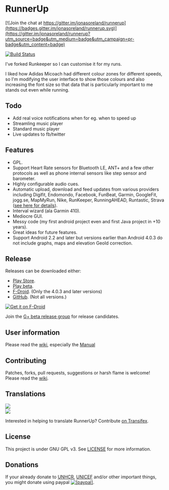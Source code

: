 RunnerUp
========

[![Join the chat at https://gitter.im/jonasoreland/runnerup](https://badges.gitter.im/jonasoreland/runnerup.svg)](https://gitter.im/jonasoreland/runnerup?utm_source=badge&utm_medium=badge&utm_campaign=pr-badge&utm_content=badge)

[![Build Status](https://travis-ci.org/jonasoreland/runnerup.svg?branch=master)](https://travis-ci.org/jonasoreland/runnerup)

I've forked Runkeeper so I can customise it for my runs. 

I liked how Adidas Micoach had different colour zones for different speeds, so I'm modifying the user interface to show those colours and also increasing the font size so that data that is particularly important to me stands out even while running.

## Todo
 * Add real voice notifications when for eg. when to speed up
 * Streamling music player
 * Standard music player
 * Live updates to fb/twitter

## Features

* GPL.
* Support Heart Rate sensors for Bluetooth LE, ANT+ and a few other protocols as well as phone internal sensors like step sensor and barometer.
* Highly configurable audio cues.
* Automatic upload, download and feed updates from various providers including Digifit, Endomondo, Facebook, FunBeat, Garmin, GoogleFit, jogg.se, MapMyRun, Nike, RunKeeper, RunningAHEAD, Runtastic, Strava ([see here for details](SYNCHRONIZERS.md)).
* Interval wizard (ala Garmin 410).
* Mediocre GUI.
* Messy code (my first android project even and first Java project in +10 years).
* Great ideas for future features.
* Support Android 2.2 and later but versions earlier than Android 4.0.3 do not include graphs, maps and elevation GeoId correction.

## Release
Releases can be downloaded either:

* [Play Store](https://play.google.com/store/apps/details?id=org.runnerup).
* [Play beta](https://plus.google.com/communities/112040124647770742805).
* [F-Droid](https://f-droid.org/repository/browse/?fdid=org.runnerup). (Only the 4.0.3 and later versions)
* [GitHub](https://github.com/jonasoreland/runnerup/releases). (Not all versions.)

[![Get it on F-Droid](get_it_on_f-droid.png?raw=true)](https://f-droid.org/repository/browse/?fdid=org.runnerup)

Join the [G+ beta release group](https://plus.google.com/communities/112040124647770742805?cfem=1) for release candidates.

## User information

Please read the [wiki](/jonasoreland/runnerup/wiki), especially the [Manual](/jonasoreland/runnerup/wiki/Overview.md)

## Contributing

Patches, forks, pull requests, suggestions or harsh flame is welcome!
Please read the [wiki](/jonasoreland/runnerup/wiki).

## Translations

<img border="0" src="https://www.transifex.com/projects/p/runner-up-android/resource/stringsxml/chart/image_png"/><br/><a target="_blank" href="https://www.transifex.com/projects/p/runner-up-android/resource/stringsxml/"><img border="0" src="https://ds0k0en9abmn1.cloudfront.net/static/charts/images/tx-logo-micro.646b0065fce6.png"/></a>

Interested in helping to translate RunnerUp? Contribute [on Transifex](https://www.transifex.com/projects/p/runner-up-android).

## License
This project is under GNU GPL v3. See [LICENSE](LICENSE) for more information.

## Donations
If your already donate to <a href="http://www.unhcr.org">UNHCR</a>, <a href="http://www.unicef.org/">UNICEF</a> and/or other important things, you might donate using paypal <a href="https://www.paypal.com/cgi-bin/webscr?cmd=_xclick&business=runnerup%2eandroid%40gmail%2ecom&lc=US&item_name=RunnerUp&button_subtype=services&currency_code=EUR&tax_rate=25%2e000&bn=PP%2dBuyNowBF%3abtn_buynow_LG%2egif%3aNonHosted"><img src="https://www.paypalobjects.com/en_US/i/btn/btn_donate_SM.gif" alt="[paypal]" /></a>.
